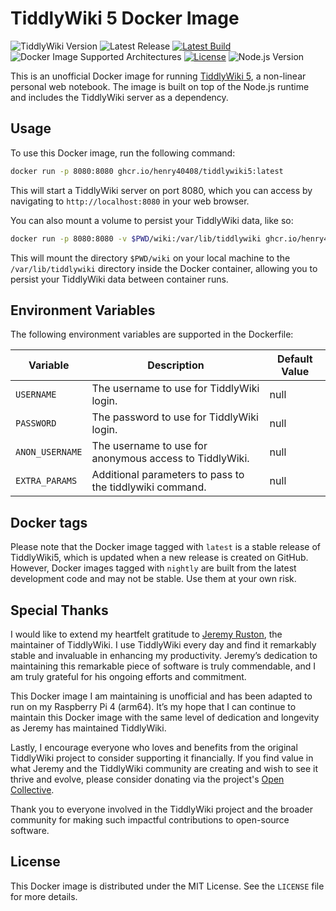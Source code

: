 # TiddlyWiki 5 Docker Image

![TiddlyWiki Version](https://img.shields.io/badge/TiddlyWiki-v5.3.1-blue)
![Latest Release](https://img.shields.io/github/v/release/henry40408/tiddlywiki5?label=Latest%20Release)
[![Latest Build](https://img.shields.io/github/actions/workflow/status/henry40408/tiddlywiki5/workflow.yml?branch=main&label=build&logo=docker&logoColor=white)](https://github.com/henry40408/tiddlywiki5/actions/workflows/workflow.yml)
![Docker Image Supported Architectures](https://img.shields.io/badge/arch-amd64%20%7C%20arm64-blue?logo=docker&logoColor=white)
[![License](https://img.shields.io/github/license/henry40408/tiddlywiki5)](https://github.com/henry40408/tiddlywiki5/blob/main/LICENSE)
![Node.js Version](https://img.shields.io/badge/node-v20.7.0-green?logo=node.js&logoColor=white)

This is an unofficial Docker image for running [TiddlyWiki 5](https://tiddlywiki.com/), a non-linear personal web notebook. The image is built on top of the Node.js runtime and includes the TiddlyWiki server as a dependency.

## Usage

To use this Docker image, run the following command:

```sh
docker run -p 8080:8080 ghcr.io/henry40408/tiddlywiki5:latest

```

This will start a TiddlyWiki server on port 8080, which you can access by navigating to `http://localhost:8080` in your web browser.

You can also mount a volume to persist your TiddlyWiki data, like so:

```sh
docker run -p 8080:8080 -v $PWD/wiki:/var/lib/tiddlywiki ghcr.io/henry40408/tiddlywiki5:latest
```

This will mount the directory `$PWD/wiki` on your local machine to the `/var/lib/tiddlywiki` directory inside the Docker container, allowing you to persist your TiddlyWiki data between container runs.

## Environment Variables

The following environment variables are supported in the Dockerfile:

| Variable|Description|Default Value|
|---|---|---|
|`USERNAME`|The username to use for TiddlyWiki login.|null|
|`PASSWORD`|The password to use for TiddlyWiki login.|null|
|`ANON_USERNAME`|The username to use for anonymous access to TiddlyWiki.|null|
|`EXTRA_PARAMS`|Additional parameters to pass to the tiddlywiki command.|null|

## Docker tags

Please note that the Docker image tagged with `latest` is a stable release of TiddlyWiki5, which is updated when a new release is created on GitHub. However, Docker images tagged with `nightly` are built from the latest development code and may not be stable. Use them at your own risk.

## Special Thanks

I would like to extend my heartfelt gratitude to [Jeremy Ruston](https://github.com/Jermolene), the maintainer of TiddlyWiki. I use TiddlyWiki every day and find it remarkably stable and invaluable in enhancing my productivity. Jeremy’s dedication to maintaining this remarkable piece of software is truly commendable, and I am truly grateful for his ongoing efforts and commitment.

This Docker image I am maintaining is unofficial and has been adapted to run on my Raspberry Pi 4 (arm64). It’s my hope that I can continue to maintain this Docker image with the same level of dedication and longevity as Jeremy has maintained TiddlyWiki.

Lastly, I encourage everyone who loves and benefits from the original TiddlyWiki project to consider supporting it financially. If you find value in what Jeremy and the TiddlyWiki community are creating and wish to see it thrive and evolve, please consider donating via the project's [Open Collective](https://opencollective.com/tiddlywiki).

Thank you to everyone involved in the TiddlyWiki project and the broader community for making such impactful contributions to open-source software.

## License

This Docker image is distributed under the MIT License. See the `LICENSE` file for more details.
